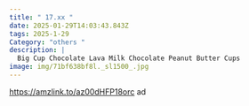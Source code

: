 ```yaml
---
title: " 17.xx "
date: 2025-01-29T14:03:43.843Z
tags: 2025-1-29
Category: "others "
description: |
  Big Cup Chocolate Lava Milk Chocolate Peanut Butter Cups   
image: img/71bf638bf8l._sl1500_.jpg
---
```

https://amzlink.to/az00dHFP18orc  ad